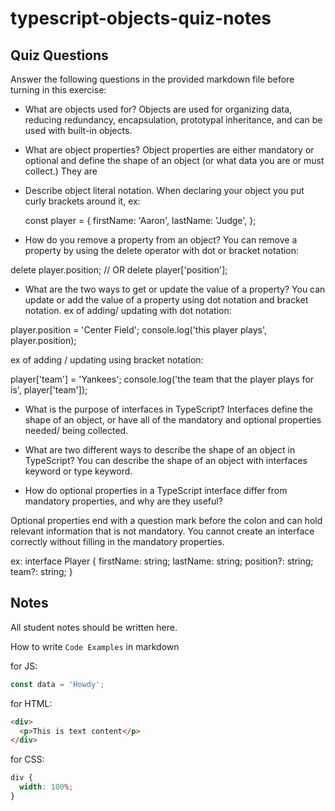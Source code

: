 # typescript-objects-quiz-notes

## Quiz Questions

Answer the following questions in the provided markdown file before turning in this exercise:

- What are objects used for?
  Objects are used for organizing data, reducing redundancy, encapsulation, prototypal inheritance, and can be used with built-in objects.

- What are object properties?
  Object properties are either mandatory or optional and define the shape of an object (or what data you are or must collect.) They are

- Describe object literal notation.
  When declaring your object you put curly brackets around it, ex:

  const player = {
  firstName: 'Aaron',
  lastName: 'Judge',
  };

- How do you remove a property from an object?
  You can remove a property by using the delete operator with dot or bracket notation:

delete player.position;
// OR
delete player['position'];

- What are the two ways to get or update the value of a property?
  You can update or add the value of a property using dot notation and bracket notation.
  ex of adding/ updating with dot notation:

player.position = 'Center Field';
console.log('this player plays', player.position);

ex of adding / updating using bracket notation:

player['team'] = 'Yankees';
console.log('the team that the player plays for is', player['team']);

- What is the purpose of interfaces in TypeScript?
  Interfaces define the shape of an object, or have all of the mandatory and optional properties needed/ being collected.

- What are two different ways to describe the shape of an object in TypeScript?
  You can describe the shape of an object with interfaces keyword or type keyword.

- How do optional properties in a TypeScript interface differ from mandatory properties, and why are they useful?

Optional properties end with a question mark before the colon and can hold relevant information that is not mandatory. You cannot create an interface correctly without filling in the mandatory properties.

ex:
interface Player {
firstName: string;
lastName: string;
position?: string;
team?: string;
}

## Notes

All student notes should be written here.

How to write `Code Examples` in markdown

for JS:

```javascript
const data = 'Howdy';
```

for HTML:

```html
<div>
  <p>This is text content</p>
</div>
```

for CSS:

```css
div {
  width: 100%;
}
```

